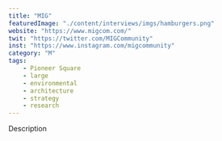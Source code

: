 ```yaml
---
title: "MIG"
featuredImage: "./content/interviews/imgs/hamburgers.png"
website: "https://www.migcom.com/"
twit: "https://twitter.com/MIGCommunity"
inst: "https://www.instagram.com/migcommunity"
category: "M"
tags:
    - Pioneer Square
    - large
    - environmental
    - architecture
    - strategy
    - research
---
```


Description
